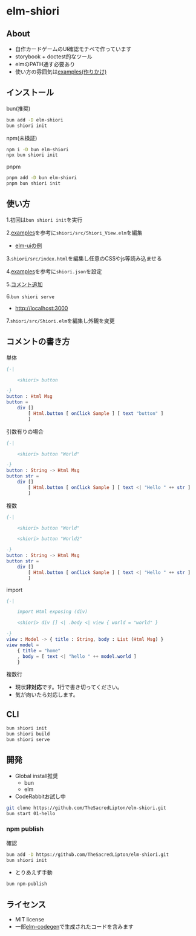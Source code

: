 # elm-shiori

## About

- 自作カードゲームのUI確認モチベで作っています
- storybook + doctest的なツール
- elmのPATH通す必要あり
- 使い方の雰囲気は[examples(作りかけ)](./examples)

## インストール

bun(推奨)

```sh
bun add -D elm-shiori
bun shiori init
```

npm(未検証)

```sh
npm i -D bun elm-shiori
npx bun shiori init
```

pnpm

```sh
pnpm add -D bun elm-shiori
pnpm bun shiori init
```

## 使い方

1.初回は`bun shiori init`を実行

2.[examples](./examples)を参考に`shiori/src/Shiori_View.elm`を編集

- [elm-uiの例](https://github.com/TheSacredLipton/elm-shiori/blob/main/examples/03-elm-ui/shiori/src/Shiori_View.elm)

3.`shiori/src/index.html`を編集し任意のCSSやjs等読み込ませる

4.[examples](./examples)を参考に`shiori.json`を設定

5.[コメント追加](#コメントの書き方)

6.`bun shiori serve`

- <http://localhost:3000>

7.`shiori/src/Shiori.elm`を編集し外観を変更

## コメントの書き方

単体

```elm
{-|

    <shiori> button

-}
button : Html Msg
button =
    div []
        [ Html.button [ onClick Sample ] [ text "button" ]
        ]
```

引数有りの場合

```elm
{-|

    <shiori> button "World"

-}
button : String -> Html Msg
button str =
    div []
        [ Html.button [ onClick Sample ] [ text <| "Hello " ++ str ]
        ]
```

複数

```elm
{-|

    <shiori> button "World"

    <shiori> button "World2"

-}
button : String -> Html Msg
button str =
    div []
        [ Html.button [ onClick Sample ] [ text <| "Hello " ++ str ]
        ]
```

import

```elm
{-|

    import Html exposing (div)

    <shiori> div [] <| .body <| view { world = "world" }

-}
view : Model -> { title : String, body : List (Html Msg) }
view model =
    { title = "home"
    , body = [ text <| "hello " ++ model.world ]
    }

```

複数行

- 現状**非対応**です。1行で書き切ってください。
- 気が向いたら対応します。

## CLI

```sh
bun shiori init
bun shiori build
bun shiori serve
```

## 開発

- Global install推奨
  - bun
  - elm
- CodeRabbitお試し中

```sh
git clone https://github.com/TheSacredLipton/elm-shiori.git
bun start 01-hello
```

### npm publish

確認

```sh
bun add -D https://github.com/TheSacredLipton/elm-shiori.git
bun shiori init
```

- とりあえず手動

```sh
bun npm-publish
```

## ライセンス

- MIT license
- 一部[elm-codegen](https://github.com/mdgriffith/elm-codegen)で生成されたコードを含みます
